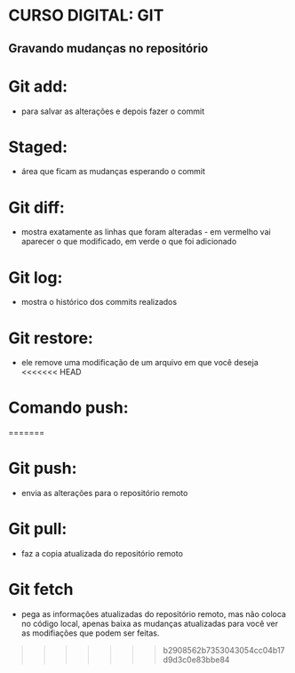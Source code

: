 # CURSO DIGITAL: GIT

## Gravando mudanças no repositório 

# Git add:
* para salvar as alterações e depois fazer o commit 
# Staged:
* área que ficam as mudanças esperando o commit 
# Git diff: 
* mostra exatamente as linhas que foram alteradas - em vermelho vai aparecer o que modificado, em verde o que foi adicionado  

# Git log: 
* mostra o histórico dos commits realizados 

# Git restore:
* ele remove uma modificação de um arquivo em que você deseja 
<<<<<<< HEAD

# Comando push:
 
=======
# Git push:
* envia as alterações para o repositório remoto 
# Git pull:
* faz a copia atualizada do repositório remoto
# Git fetch
* pega as informações atualizadas do repositório remoto, mas não coloca no código local, apenas baixa as mudanças atualizadas para você ver as modifiações que podem ser feitas. 

>>>>>>> b2908562b7353043054cc04b17d9d3c0e83bbe84
